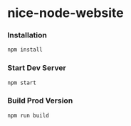 # nice-node-website

### Installation

```sh
npm install
```

### Start Dev Server

```sh
npm start
```

### Build Prod Version

```sh
npm run build
```